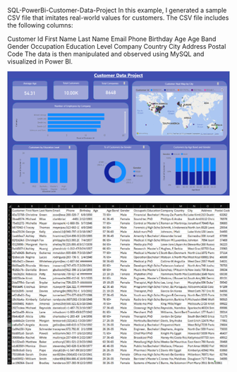 SQL-PowerBi-Customer-Data-Project
In this example, I generated a sample CSV file that imitates real-world values for customers.
The CSV file includes the following columns:

Customer Id
First Name
Last Name
Email
Phone
Birthday
Age
Age Band
Gender
Occupation
Education Level
Company
Country
City
Address
Postal Code
The data is then manipulated and observed using MySQL and visualized in Power BI.

![Dashboard](dashboard.png)

![data](data.png)
